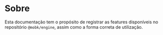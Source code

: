 # Sobre

Esta documentação tem o propósito de registrar as features disponíveis no repositório `@mobk/engine`, assim como a forma correta de utilização.
